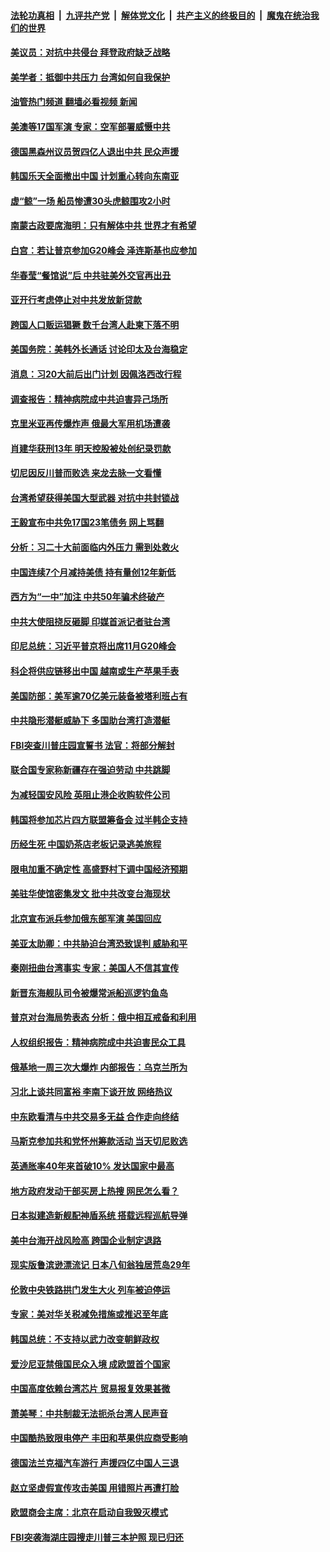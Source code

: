 ####  [法轮功真相](../../../../basic/blob/master/README.md?t=08201431) &nbsp;|&nbsp; [九评共产党](../../../../9ping.md/blob/master/README.md?t=08201431) &nbsp;|&nbsp; [解体党文化](../../../../jtdwh.md/blob/master/README.md?t=08201431)  &nbsp;|&nbsp; [共产主义的终极目的](../../../../gczydzjmd.md/blob/master/README.md?t=08201431) &nbsp;|&nbsp; [魔鬼在统治我们的世界](../../../../mgztzwmdsj.md/blob/master/README.md?t=08201431) 

#### [美议员：对抗中共侵台 拜登政府缺乏战略](../pages/nsc418/n13806399.md?t=08201431) 

#### [美学者：抵御中共压力 台湾如何自我保护](../pages/nsc418/n13806267.md?t=08201431) 

#### [油管热门频道 翻墙必看视频 新闻](http://45.76.130.85:81/youtube.html?08201431)

#### [美澳等17国军演 专家：空军部署威慑中共](../pages/nsc418/n13806319.md?t=08201431) 

#### [德国黑森州议员贺四亿人退出中共 民众声援](../pages/nsc418/n13806276.md?t=08201431) 

#### [韩国乐天全面撤出中国 计划重心转向东南亚](../pages/nsc418/n13806209.md?t=08201431) 

#### [虚“鲸”一场 船员惨遭30头虎鲸围攻2小时](../pages/nsc418/n13805841.md?t=08201431) 

#### [南蒙古政要席海明：只有解体中共 世界才有希望](../pages/nsc418/n13806178.md?t=08201431) 

#### [白宫：若让普京参加G20峰会 泽连斯基也应参加](../pages/nsc418/n13806296.md?t=08201431) 

#### [华春莹“餐馆说”后 中共驻美外交官再出丑](../pages/nsc418/n13806258.md?t=08201431) 

#### [亚开行考虑停止对中共发放新贷款](../pages/nsc418/n13806217.md?t=08201431) 

#### [跨国人口贩运猖獗 数千台湾人赴柬下落不明](../pages/nsc418/n13806188.md?t=08201431) 

#### [美国务院：美韩外长通话 讨论印太及台海稳定](../pages/nsc418/n13806134.md?t=08201431) 

#### [消息：习20大前后出门计划 因佩洛西改行程](../pages/nsc418/n13806160.md?t=08201431) 

#### [调查报告：精神病院成中共迫害异己场所](../pages/nsc418/n13806163.md?t=08201431) 

#### [克里米亚再传爆炸声 俄最大军用机场遭袭](../pages/nsc418/n13806004.md?t=08201431) 

#### [肖建华获刑13年 明天控股被处创纪录罚款](../pages/nsc418/n13805882.md?t=08201431) 

#### [切尼因反川普而败选 来龙去脉一文看懂](../pages/nsc418/n13804749.md?t=08201431) 

#### [台湾希望获得美国大型武器 对抗中共封锁战](../pages/nsc418/n13805928.md?t=08201431) 

#### [王毅宣布中共免17国23笔债务 网上骂翻](../pages/nsc418/n13805917.md?t=08201431) 

#### [分析：习二十大前面临内外压力 需到处救火](../pages/nsc418/n13805569.md?t=08201431) 

#### [中国连续7个月减持美债 持有量创12年新低](../pages/nsc418/n13805844.md?t=08201431) 

#### [西方为“一中”加注 中共50年骗术终破产](../pages/nsc418/n13805808.md?t=08201431) 

#### [中共大使阻挠反砸脚 印媒首派记者驻台湾](../pages/nsc418/n13805615.md?t=08201431) 

#### [印尼总统：习近平普京将出席11月G20峰会](../pages/nsc418/n13805558.md?t=08201431) 

#### [科企将供应链移出中国 越南或生产苹果手表](../pages/nsc418/n13805458.md?t=08201431) 

#### [美国防部：美军逾70亿美元装备被塔利班占有](../pages/nsc418/n13805541.md?t=08201431) 

#### [中共隐形潜艇威胁下 多国助台湾打造潜艇](../pages/nsc418/n13805460.md?t=08201431) 

#### [FBI突查川普庄园宣誓书 法官：将部分解封](../pages/nsc418/n13805358.md?t=08201431) 

#### [联合国专家称新疆存在强迫劳动 中共跳脚](../pages/nsc418/n13805421.md?t=08201431) 

#### [为减轻国安风险 英阻止港企收购软件公司](../pages/nsc418/n13805405.md?t=08201431) 

#### [韩国将参加芯片四方联盟筹备会 过半韩企支持](../pages/nsc418/n13805246.md?t=08201431) 

#### [历经生死 中国奶茶店老板记录逃美旅程](../pages/nsc418/n13805185.md?t=08201431) 

#### [限电加重不确定性 高盛野村下调中国经济预期](../pages/nsc418/n13805099.md?t=08201431) 

#### [美驻华使馆密集发文 批中共改变台海现状](../pages/nsc418/n13805136.md?t=08201431) 

#### [北京宣布派兵参加俄东部军演 美国回应](../pages/nsc418/n13804899.md?t=08201431) 

#### [美亚太助卿：中共胁迫台湾恐致误判 威胁和平](../pages/nsc418/n13804952.md?t=08201431) 

#### [秦刚扭曲台湾事实 专家：美国人不信其宣传](../pages/nsc418/n13804889.md?t=08201431) 

#### [新晋东海舰队司令被爆常派船巡逻钓鱼岛](../pages/nsc418/n13804758.md?t=08201431) 

#### [普京对台海局势表态 分析：俄中相互戒备和利用](../pages/nsc418/n13804733.md?t=08201431) 

#### [人权组织报告：精神病院成中共迫害民众工具](../pages/nsc418/n13804311.md?t=08201431) 

#### [俄基地一周三次大爆炸 内部报告：乌克兰所为](../pages/nsc418/n13804649.md?t=08201431) 

#### [习北上谈共同富裕 李南下谈开放 网络热议](../pages/nsc418/n13804645.md?t=08201431) 

#### [中东欧看清与中共交易多无益 合作走向终结](../pages/nsc418/n13804541.md?t=08201431) 

#### [马斯克参加共和党怀州筹款活动 当天切尼败选](../pages/nsc418/n13804554.md?t=08201431) 

#### [英通胀率40年来首破10% 发达国家中最高](../pages/nsc418/n13804603.md?t=08201431) 

#### [地方政府发动干部买房上热搜 网民怎么看？](../pages/nsc418/n13804322.md?t=08201431) 

#### [日本拟建造新舰配神盾系统 搭载远程巡航导弹](../pages/nsc418/n13804520.md?t=08201431) 

#### [美中台海开战风险高 跨国企业制定退路](../pages/nsc418/n13804488.md?t=08201431) 

#### [现实版鲁滨逊漂流记 日本八旬翁独居荒岛29年](../pages/nsc418/n13804283.md?t=08201431) 

#### [伦敦中央铁路拱门发生大火 列车被迫停运](../pages/nsc418/n13804431.md?t=08201431) 

#### [专家：美对华关税减免措施或推迟至年底](../pages/nsc418/n13804428.md?t=08201431) 

#### [韩国总统：不支持以武力改变朝鲜政权](../pages/nsc418/n13804324.md?t=08201431) 

#### [爱沙尼亚禁俄国民众入境 成欧盟首个国家](../pages/nsc418/n13804204.md?t=08201431) 

#### [中国高度依赖台湾芯片 贸易报复效果甚微](../pages/nsc418/n13804126.md?t=08201431) 

#### [萧美琴：中共制裁无法扼杀台湾人民声音](../pages/nsc418/n13804038.md?t=08201431) 

#### [中国酷热致限电停产 丰田和苹果供应商受影响](../pages/nsc418/n13803914.md?t=08201431) 

#### [德国法兰克福汽车游行 声援四亿中国人三退](../pages/nsc418/n13803921.md?t=08201431) 

#### [赵立坚虚假宣传攻击美国 用错照片再遭打脸](../pages/nsc418/n13803801.md?t=08201431) 

#### [欧盟商会主席：北京在启动自我毁灭模式](../pages/nsc418/n13803322.md?t=08201431) 

#### [FBI突袭海湖庄园搜走川普三本护照 现已归还](../pages/nsc418/n13803903.md?t=08201431) 

<img src='http://gfw-breaker.win/goodnews/indexes/nsc418.md' width='0px' height='0px'/>
